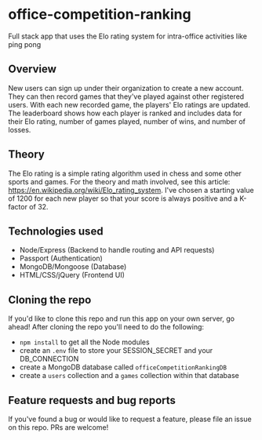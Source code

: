 # office-competition-ranking
Full stack app that uses the Elo rating system for intra-office activities like ping pong

## Overview
New users can sign up under their organization to create a new account. They can then record games that they've played against other registered users. With each new recorded game, the players' Elo ratings are updated. The leaderboard shows how each player is ranked and includes data for their Elo rating, number of games played, number of wins, and number of losses.

## Theory
The Elo rating is a simple rating algorithm used in chess and some other sports and games. For the theory and math involved, see this article: https://en.wikipedia.org/wiki/Elo_rating_system. I've chosen a starting value of 1200 for each new player so that your score is always positive and a K-factor of 32.

## Technologies used
- Node/Express (Backend to handle routing and API requests)
- Passport (Authentication)
- MongoDB/Mongoose (Database)
- HTML/CSS/jQuery (Frontend UI)

## Cloning the repo
If you'd like to clone this repo and run this app on your own server, go ahead! After cloning the repo you'll need to do the following:
- `npm install` to get all the Node modules
- create an `.env` file to store your SESSION_SECRET and your DB_CONNECTION
- create a MongoDB database called `officeCompetitionRankingDB`
- create a `users` collection and a `games` collection within that database

## Feature requests and bug reports
If you've found a bug or would like to request a feature, please file an issue on this repo. PRs are welcome!
